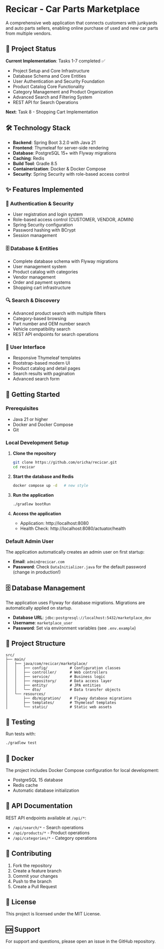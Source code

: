 # Recicar - Car Parts Marketplace

A comprehensive web application that connects customers with junkyards and auto parts sellers, enabling online purchase of used and new car parts from multiple vendors.

## 🚀 Project Status

**Current Implementation**: Tasks 1-7 completed ✅
- Project Setup and Core Infrastructure
- Database Schema and Core Entities  
- User Authentication and Security Foundation
- Product Catalog Core Functionality
- Category Management and Product Organization
- Advanced Search and Filtering System
- REST API for Search Operations

**Next**: Task 8 - Shopping Cart Implementation

## 🛠️ Technology Stack

- **Backend**: Spring Boot 3.2.0 with Java 21
- **Frontend**: Thymeleaf for server-side rendering
- **Database**: PostgreSQL 15+ with Flyway migrations
- **Caching**: Redis
- **Build Tool**: Gradle 8.5
- **Containerization**: Docker & Docker Compose
- **Security**: Spring Security with role-based access control

## ✨ Features Implemented

### 🔐 Authentication & Security
- User registration and login system
- Role-based access control (CUSTOMER, VENDOR, ADMIN)
- Spring Security configuration
- Password hashing with BCrypt
- Session management

### 🗄️ Database & Entities
- Complete database schema with Flyway migrations
- User management system
- Product catalog with categories
- Vendor management
- Order and payment systems
- Shopping cart infrastructure

### 🔍 Search & Discovery
- Advanced product search with multiple filters
- Category-based browsing
- Part number and OEM number search
- Vehicle compatibility search
- REST API endpoints for search operations

### 🎨 User Interface
- Responsive Thymeleaf templates
- Bootstrap-based modern UI
- Product catalog and detail pages
- Search results with pagination
- Advanced search form

## 🚀 Getting Started

### Prerequisites

- Java 21 or higher
- Docker and Docker Compose
- Git

### Local Development Setup

1. **Clone the repository**
   ```bash
   git clone https://github.com/oricha/recicar.git
   cd recicar
   ```

2. **Start the database and Redis**
   ```bash
   docker compose up -d   # new style
   ```

3. **Run the application**
   ```bash
   ./gradlew bootRun
   ```

4. **Access the application**
   - Application: http://localhost:8080
   - Health Check: http://localhost:8080/actuator/health

### Default Admin User

The application automatically creates an admin user on first startup:
- **Email**: `admin@recicar.com`
- **Password**: Check `DataInitializer.java` for the default password (change in production!)

## 🗄️ Database Management

The application uses Flyway for database migrations. Migrations are automatically applied on startup.

- **Database URL**: `jdbc:postgresql://localhost:5432/marketplace_dev`
- **Username**: `marketplace_user`
- **Password**: Set via environment variables (see `.env.example`)

## 📁 Project Structure

```
src/
├── main/
│   ├── java/com/recicar/marketplace/
│   │   ├── config/          # Configuration classes
│   │   ├── controller/      # Web controllers
│   │   ├── service/         # Business logic
│   │   ├── repository/      # Data access layer
│   │   ├── entity/          # JPA entities
│   │   └── dto/             # Data transfer objects
│   └── resources/
│       ├── db/migration/    # Flyway database migrations
│       ├── templates/       # Thymeleaf templates
│       └── static/          # Static web assets
```

## 🧪 Testing

Run tests with:
```bash
./gradlew test
```

## 🐳 Docker

The project includes Docker Compose configuration for local development:
- PostgreSQL 15 database
- Redis cache
- Automatic database initialization

## 📝 API Documentation

REST API endpoints available at `/api/*`:
- `/api/search/*` - Search operations
- `/api/products/*` - Product operations
- `/api/categories/*` - Category operations

## 🤝 Contributing

1. Fork the repository
2. Create a feature branch
3. Commit your changes
4. Push to the branch
5. Create a Pull Request

## 📄 License

This project is licensed under the MIT License.

## 🆘 Support

For support and questions, please open an issue in the GitHub repository.